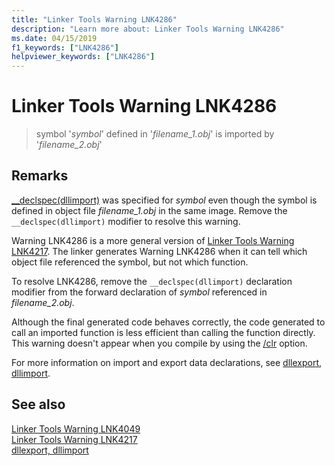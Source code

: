 ```yaml
---
title: "Linker Tools Warning LNK4286"
description: "Learn more about: Linker Tools Warning LNK4286"
ms.date: 04/15/2019
f1_keywords: ["LNK4286"]
helpviewer_keywords: ["LNK4286"]
---
```

# Linker Tools Warning LNK4286

> symbol '*symbol*' defined in '*filename_1.obj*' is imported by '*filename_2.obj*'

## Remarks

[__declspec(dllimport)](../../cpp/dllexport-dllimport.md) was specified for *symbol* even though the symbol is defined in object file *filename_1.obj* in the same image. Remove the `__declspec(dllimport)` modifier to resolve this warning.

Warning LNK4286 is a more general version of [Linker Tools Warning LNK4217](linker-tools-warning-lnk4217.md). The linker generates Warning LNK4286 when it can tell which object file referenced the symbol, but not which function.

To resolve LNK4286, remove the `__declspec(dllimport)` declaration modifier from the forward declaration of *symbol* referenced in *filename_2.obj*.

Although the final generated code behaves correctly, the code generated to call an imported function is less efficient than calling the function directly. This warning doesn't appear when you compile by using the [/clr](../../build/reference/clr-common-language-runtime-compilation.md) option.

For more information on import and export data declarations, see [dllexport, dllimport](../../cpp/dllexport-dllimport.md).

## See also

[Linker Tools Warning LNK4049](linker-tools-warning-lnk4049.md) \
[Linker Tools Warning LNK4217](linker-tools-warning-lnk4217.md) \
[dllexport, dllimport](../../cpp/dllexport-dllimport.md)
